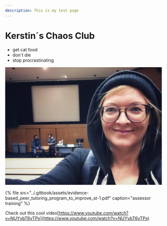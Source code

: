 ```yaml
---
description: This is my test page
---
```


# Kerstin´s Chaos Club

* get cat food
* don´t die
* stop procrastinating

![random pic](../.gitbook/assets/foto.jpg)

{% file src="../.gitbook/assets/evidence-based\_peer\_tutoring\_program\_to\_improve\_st-1.pdf" caption="assessor training" %}

Check out this cool video[https://www.youtube.com/watch?v=NUYvbT6vTPs](https://www.youtube.com/watch?v=NUYvbT6vTPs)

